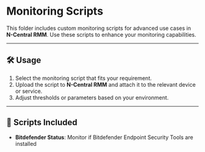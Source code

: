 # Monitoring Scripts

This folder includes custom monitoring scripts for advanced use cases in **N-Central RMM**. Use these scripts to enhance your monitoring capabilities.

---

## 🛠 Usage

1. Select the monitoring script that fits your requirement.
2. Upload the script to **N-Central RMM** and attach it to the relevant device or service.
3. Adjust thresholds or parameters based on your environment.

---

## 📜 Scripts Included

- **Bitdefender Status**: Monitor if Bitdefender Endpoint Security Tools are installed